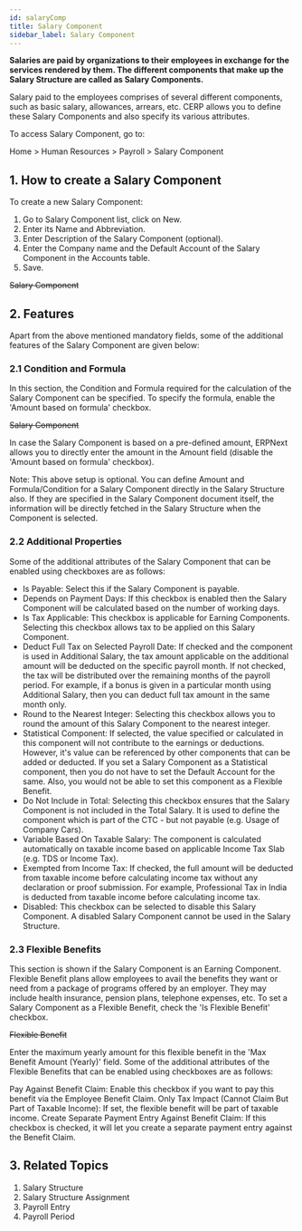 ```yaml
---
id: salaryComp
title: Salary Component
sidebar_label: Salary Component
---
```


**Salaries are paid by organizations to their employees in exchange for the services rendered by them. The different components that make up the Salary Structure are called as Salary Components.**

Salary paid to the employees comprises of several different components, such as basic salary, allowances, arrears, etc. CERP allows you to define these Salary Components and also specify its various attributes.

To access Salary Component, go to:

Home > Human Resources > Payroll > Salary Component

## 1. How to create a Salary Component

To create a new Salary Component:

1. Go to Salary Component list, click on New.
1. Enter its Name and Abbreviation.
1. Enter Description of the Salary Component (optional).
1. Enter the Company name and the Default Account of the Salary Component in the Accounts table.
1. Save.

~~Salary Component~~

## 2. Features

Apart from the above mentioned mandatory fields, some of the additional features of the Salary Component are given below:

### 2.1 Condition and Formula

In this section, the Condition and Formula required for the calculation of the Salary Component can be specified. To specify the formula, enable the 'Amount based on formula' checkbox.

~~Salary Component~~

In case the Salary Component is based on a pre-defined amount, ERPNext allows you to directly enter the amount in the Amount field (disable the 'Amount based on formula' checkbox).

Note: This above setup is optional. You can define Amount and Formula/Condition for a Salary Component directly in the Salary Structure also. If they are specified in the Salary Component document itself, the information will be directly fetched in the Salary Structure when the Component is selected.

### 2.2 Additional Properties

Some of the additional attributes of the Salary Component that can be enabled using checkboxes are as follows:

- Is Payable: Select this if the Salary Component is payable.
- Depends on Payment Days: If this checkbox is enabled then the Salary Component will be calculated based on the number of working days.
- Is Tax Applicable: This checkbox is applicable for Earning Components. Selecting this checkbox allows tax to be applied on this Salary Component.
- Deduct Full Tax on Selected Payroll Date: If checked and the component is used in Additional Salary, the tax amount applicable on the additional amount will be deducted on the specific payroll month. If not checked, the tax will be distributed over the remaining months of the payroll period. For example, if a bonus is given in a particular month using Additional Salary, then you can deduct full tax amount in the same month only.
- Round to the Nearest Integer: Selecting this checkbox allows you to round the amount of this Salary Component to the nearest integer.
- Statistical Component: If selected, the value specified or calculated in this component will not contribute to the earnings or deductions. However, it's value can be referenced by other components that can be added or deducted. If you set a Salary Component as a Statistical component, then you do not have to set the Default Account for the same. Also, you would not be able to set this component as a Flexible Benefit.
- Do Not Include in Total: Selecting this checkbox ensures that the Salary Component is not included in the Total Salary. It is used to define the component which is part of the CTC - but not payable (e.g. Usage of Company Cars).
- Variable Based On Taxable Salary: The component is calculated automatically on taxable income based on applicable Income Tax Slab (e.g. TDS or Income Tax).
- Exempted from Income Tax: If checked, the full amount will be deducted from taxable income before calculating income tax without any declaration or proof submission. For example, Professional Tax in India is deducted from taxable income before calculating income tax.
- Disabled: This checkbox can be selected to disable this Salary Component. A disabled Salary Component cannot be used in the Salary Structure.

### 2.3 Flexible Benefits

This section is shown if the Salary Component is an Earning Component. Flexible Benefit plans allow employees to avail the benefits they want or need from a package of programs offered by an employer. They may include health insurance, pension plans, telephone expenses, etc. To set a Salary Component as a Flexible Benefit, check the 'Is Flexible Benefit' checkbox.

~~Flexible Benefit~~

Enter the maximum yearly amount for this flexible benefit in the 'Max Benefit Amount (Yearly)' field. Some of the additional attributes of the Flexible Benefits that can be enabled using checkboxes are as follows:

Pay Against Benefit Claim: Enable this checkbox if you want to pay this benefit via the Employee Benefit Claim.
Only Tax Impact (Cannot Claim But Part of Taxable Income): If set, the flexible benefit will be part of taxable income.
Create Separate Payment Entry Against Benefit Claim: If this checkbox is checked, it will let you create a separate payment entry against the Benefit Claim.

## 3. Related Topics

1. Salary Structure
1. Salary Structure Assignment
1. Payroll Entry
1. Payroll Period
